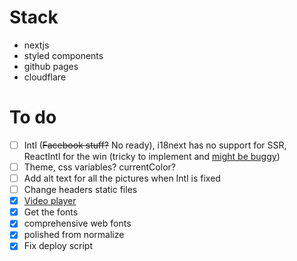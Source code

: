 # Stack

- nextjs
- styled components
- github pages
- cloudflare

# To do

- [ ] Intl (~~Facebook stuff?~~ No ready), i18next has no support for SSR, ReactIntl for the win (tricky to implement and [might be buggy](https://github.com/zeit/next.js/tree/canary/examples/with-react-intl))
- [ ] Theme, css variables? currentColor?
- [ ] Add alt text for all the pictures when Intl is fixed
- [ ] Change headers static files
- [x] [Video player](https://github.com/xDae/react-plyr)
- [x] Get the fonts
- [x] comprehensive web fonts
- [x] polished from normalize
- [x] Fix deploy script
